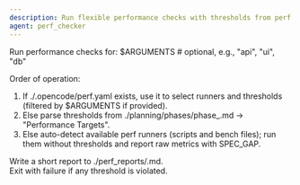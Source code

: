 ```yaml
---
description: Run flexible performance checks with thresholds from perf.yaml or the current phase
agent: perf_checker
---
```


Run performance checks for: $ARGUMENTS # optional, e.g., "api", "ui", "db"

Order of operation:

1. If ./.opencode/perf.yaml exists, use it to select runners and thresholds (filtered by $ARGUMENTS if provided).
2. Else parse thresholds from ./planning/phases/phase\_<n>.md → "Performance Targets".
3. Else auto-detect available perf runners (scripts and bench files); run them without thresholds and report raw metrics with SPEC_GAP.

Write a short report to ./perf_reports/<timestamp>.md.  
Exit with failure if any threshold is violated.
